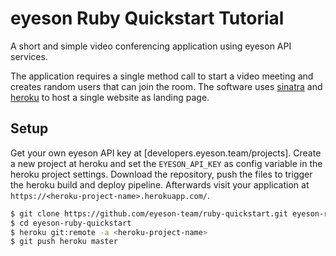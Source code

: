 
# eyeson Ruby Quickstart Tutorial

A short and simple video conferencing application using eyeson API services.

The application requires a single method call to start a video meeting and
creates random users that can join the room. The software uses [sinatra] and
[heroku] to host a single website as landing page.

## Setup

Get your own eyeson API key at [developers.eyeson.team/projects]. Create a new
project at heroku and set the `EYESON_API_KEY` as config variable in the heroku
project settings. Download the repository, push the files to trigger the heroku
build and deploy pipeline. Afterwards visit your application at
`https://<heroku-project-name>.herokuapp.com/`.

```sh
$ git clone https://github.com/eyeson-team/ruby-quickstart.git eyeson-ruby-quickstart
$ cd eyeson-ruby-quickstart
$ heroku git:remote -a <heroku-project-name>
$ git push heroku master
```

[accounts.eyeson.team/projects]: https://accounts.eyeson.team/projects "eyeson API projects"
[sinatra]: http://sinatrarb.com/ "Sinatra, ruby web application framework"
[heroku]: https://www.heroku.com/ "Heroku, platform as a service (PaaS)"

